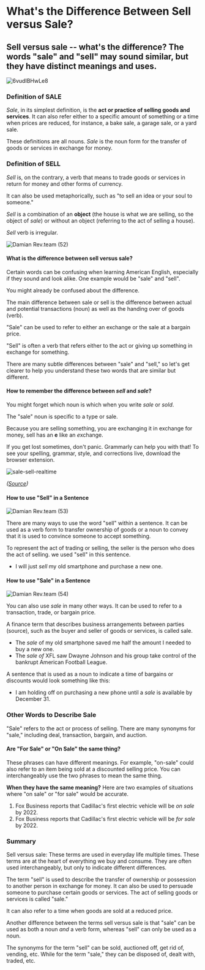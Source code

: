 # What's the Difference Between Sell versus Sale?

## Sell versus sale -- what's the difference? The words "sale" and "sell" may sound similar, but they have distinct meanings and uses. 

![6vudIBHwLe8](./img/6vudIBHwLe8.jpeg)

### Definition of SALE

*Sale*, in its simplest definition, is the **act or practice of selling goods and services**. It can also refer either to a specific amount of something or a time when prices are reduced, for instance, a bake sale, a garage sale, or a yard sale.

These definitions are all nouns. *Sale* is the noun form for the transfer of goods or services in exchange for money.

### Definition of SELL

*Sell* is, on the contrary, a verb that means to trade goods or services in return for money and other forms of currency.

It can also be used metaphorically, such as "to sell an idea or your soul to someone."

*Sell* is a combination of an **object** (the house is what we are selling, so the object of *sale*) or without an object (referring to the act of selling a house).

*Sell* verb is irregular.

![Damian Rev.team (52)](./img/Damian_Revteam_52.png)

#### What is the difference between sell versus sale?

Certain words can be confusing when learning American English, especially if they sound and look alike. One example would be "sale" and "sell".

You might already be confused about the difference.

The main difference between sale or sell is the difference between actual and potential transactions (noun) as well as the handing over of goods (verb).

"Sale" can be used to refer to either an exchange or the sale at a bargain price.

"Sell" is often a verb that refers either to the act or giving up something in exchange for something.

There are many subtle differences between "sale" and "sell," so let's get clearer to help you understand these two words that are similar but different.

#### How to remember the difference between *sell* and *sale*?

You might forget which noun is which when you write *sale* or *sold*.

The "sale" noun is specific to a type or sale.

Because you are selling something, you are exchanging it in exchange for money, sell has an **e** like an *e*xchange.

If you get lost sometimes, don't panic. Grammarly can help you with that! To see your spelling, grammar, style, and corrections live, download the browser extension.

![sale-sell-realtime](./img/sale-sell-realtime.png)

*([Source](https://prowritingaid.com/grammar/1000238/Sale-vs-sell%E2%80%94what-is-the-difference))*

#### How to use "Sell" in a Sentence

![Damian Rev.team (53)](./img/Damian_Revteam_53.png)

There are many ways to use the word "sell" within a sentence. It can be used as a verb form to transfer ownership of goods or a noun to convey that it is used to convince someone to accept something.

To represent the act of trading or selling, the seller is the person who does the act of selling. we used "sell" in this sentence.

* I will just *sell* my old smartphone and purchase a new one.

#### How to use "Sale" in a Sentence

![Damian Rev.team (54)](./img/Damian_Revteam_54.png)

You can also use *sale* in many other ways. It can be used to refer to a transaction, trade, or bargain price.

A finance term that describes business arrangements between parties (source), such as the buyer and seller of goods or services, is called sale.

* The *sale* of my old smartphone saved me half the amount I needed to buy a new one.
* The *sale of* XFL saw Dwayne Johnson and his group take control of the bankrupt American Football League.

A sentence that is used as a noun to indicate a time of bargains or discounts would look something like this:

* I am holding off on purchasing a new phone until a *sale* is available by December 31.

### Other Words to Describe Sale

"Sale" refers to the act or process of selling. There are many synonyms for "sale," including deal, transaction, bargain, and auction.

#### Are "For Sale" or "On Sale" the same thing?

These phrases can have different meanings. For example, "on-sale" could also refer to an item being sold at a discounted selling price. You can interchangeably use the two phrases to mean the same thing.

**When they have the same meaning?** Here are two examples of situations where "on sale" or "for sale" would be accurate.

1. Fox Business reports that Cadillac's first electric vehicle will be *on sale* by 2022.
2. Fox Business reports that Cadillac's first electric vehicle will be *for sale* by 2022.

### Summary

Sell versus sale: These terms are used in everyday life multiple times. These terms are at the heart of everything we buy and consume. They are often used interchangeably, but only to indicate different differences.

The term "sell" is used to describe the transfer of ownership or possession to another person in exchange for money. It can also be used to persuade someone to purchase certain goods or services. The act of selling goods or services is called "sale."

It can also refer to a time when goods are sold at a reduced price.

Another difference between the terms sell versus sale is that "sale" can be used as both a noun *and* a verb form, whereas "sell" can only be used as a noun.

The synonyms for the term "sell" can be sold, auctioned off, get rid of, vending, etc. While for the term "sale," they can be disposed of, dealt with, traded, etc.